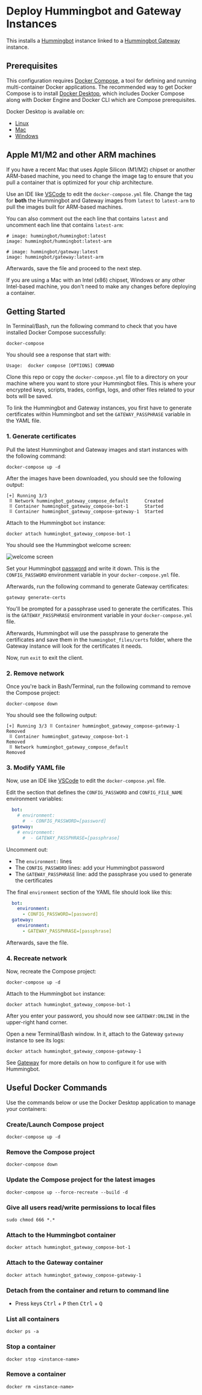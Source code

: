 # Deploy Hummingbot and Gateway Instances

This installs a [Hummingbot](https://github.com/hummingbot/hummingbot) instance linked to a [Hummingbot Gateway](https://github.com/hummingbot/gateway) instance.

## Prerequisites

This configuration requires [Docker Compose](https://docs.docker.com/compose/), a tool for defining and running multi-container Docker applications. The recommended way to get Docker Compose is to install [Docker Desktop](https://www.docker.com/products/docker-desktop/), which includes Docker Compose along with Docker Engine and Docker CLI which are Compose prerequisites.

Docker Desktop is available on:

* [Linux](https://docs.docker.com/desktop/install/linux-install/)
* [Mac](https://docs.docker.com/desktop/install/mac-install/)
* [Windows](https://docs.docker.com/desktop/install/windows-install/)


## Apple M1/M2 and other ARM machines

If you have a recent Mac that uses Apple Silicon (M1/M2) chipset or another ARM-based machine, you need to change the image tag to ensure that you pull a container that is optimized for your chip architecture. 

Use an IDE like [VSCode](https://code.visualstudio.com/) to edit the `docker-compose.yml` file. Change the tag for **both** the Hummingbot and Gateway images from `latest` to `latest-arm` to pull the images built for ARM-based machines. 

You can also comment out the each line that contains `latest` and uncomment each line that contains `latest-arm`:
```
# image: hummingbot/hummingbot:latest
image: hummingbot/hummingbot:latest-arm

# image: hummingbot/gateway:latest
image: hummingbot/gateway:latest-arm
```

Afterwards, save the file and proceed to the next step.

If you are using a Mac with an Intel (x86) chipset, Windows or any other Intel-based machine, you don't need to make any changes before deploying a container.

## Getting Started

In Terminal/Bash, run the following command to check that you have installed Docker Compose successfully:
```
docker-compose
```

You should see a response that start with:
```
Usage:  docker compose [OPTIONS] COMMAND
```

Clone this repo or copy the `docker-compose.yml` file to a directory on your machine where you want to store your Hummingbot files. This is where your encrypted keys, scripts, trades, configs, logs, and other files related to your bots will be saved.

To link the Hummingbot and Gateway instances, you first have to generate certificates within Hummingbot and set the `GATEWAY_PASSPHRASE` variable in the YAML file.

### 1. Generate certificates

Pull the latest Hummingbot and Gateway images and start instances with the following command:
```
docker-compose up -d
```

After the images have been downloaded, you should see the following output:
```
[+] Running 3/3
 ⠿ Network hummingbot_gateway_compose_default      Created
 ⠿ Container hummingbot_gateway_compose-bot-1      Started
 ⠿ Container hummingbot_gateway_compose-gateway-1  Started       
```

Attach to the Hummingbot `bot` instance:
```
docker attach hummingbot_gateway_compose-bot-1
```

You should see the Hummingbot welcome screen:

![welcome screen](../welcome.png)

Set your Hummingbot [password](https://docs.hummingbot.org/operation/password/) and write it down. This is the `CONFIG_PASSWORD` environment variable in your `docker-compose.yml` file.

Afterwards, run the following command to generate Gateway certificates:
```
gateway generate-certs
```

You'll be prompted for a passphrase used to generate the certificates. This is the `GATEWAY_PASSPHRASE` environment variable in your `docker-compose.yml` file.

Afterwards, Hummingbot will use the passphrase to generate the certificates and save them in the `hummingbot_files/certs` folder, where the Gateway instance will look for the certificates it needs.

Now, run `exit` to exit the client. 

### 2. Remove network

Once you're back in Bash/Terminal, run the following command to remove the Compose project:
```
docker-compose down
```

You should see the following output:
```
[+] Running 3/3 ⠿ Container hummingbot_gateway_compose-gateway-1 Removed
 ⠿ Container hummingbot_gateway_compose-bot-1                    Removed
 ⠿ Network hummingbot_gateway_compose_default                    Removed
```  

### 3. Modify YAML file

Now, use an IDE like [VSCode](https://code.visualstudio.com/) to edit the `docker-compose.yml` file.

Edit the section that defines the `CONFIG_PASSWORD` and `CONFIG_FILE_NAME` environment variables:
```yaml
  bot:
    # environment:
      #  - CONFIG_PASSWORD=[password]
  gateway:
    # environment:
      #  - GATEWAY_PASSPHRASE=[passphrase]
```

Uncomment out:
 * The `environment:` lines
 * The `CONFIG_PASSWORD` lines: add your Hummingbot password
 * The `GATEWAY_PASSPHRASE` line: add the passphrase you used to generate the certificates

The final `environment` section of the YAML file should look like this:
```yaml
  bot:
    environment:
      - CONFIG_PASSWORD=[password]
  gateway:
    environment:
      - GATEWAY_PASSPHRASE=[passphrase]
```

Afterwards, save the file.

### 4. Recreate network

Now, recreate the Compose project:
```
docker-compose up -d
```

Attach to the Hummingbot `bot` instance:
```
docker attach hummingbot_gateway_compose-bot-1
```
After you enter your password, you should now see `GATEWAY:ONLINE` in the upper-right hand corner.

Open a new Terminal/Bash window. In it, attach to the Gateway `gateway` instance to see its logs:
```
docker attach hummingbot_gateway_compose-gateway-1
```
See [Gateway](https://docs.hummingbot.org/gateway/) for more details on how to configure it for use with Hummingbot.


## Useful Docker Commands

Use the commands below or use the Docker Desktop application to manage your containers:

### Create/Launch Compose project
```
docker-compose up -d
```

### Remove the Compose project
```
docker-compose down
```

### Update the Compose project for the latest images
```
docker-compose up --force-recreate --build -d
```

### Give all users read/write permissions to local files
```
sudo chmod 666 *.*
```

### Attach to the Hummingbot container
```
docker attach hummingbot_gateway_compose-bot-1
```

### Attach to the Gateway container
```
docker attach hummingbot_gateway_compose-gateway-1
```

### Detach from the container and return to command line

* Press keys <kbd>Ctrl</kbd> + <kbd>P</kbd> then <kbd>Ctrl</kbd> + <kbd>Q</kbd>

### List all containers
```
docker ps -a
```

### Stop a container

```
docker stop <instance-name>
```

### Remove a container
```
docker rm <instance-name>
```
